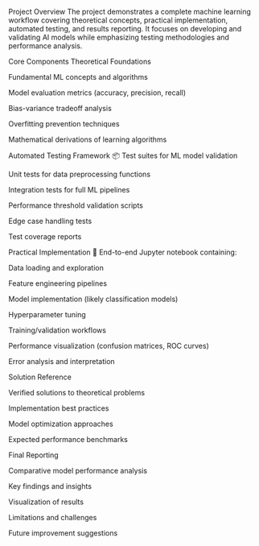 Project Overview
The project demonstrates a complete machine learning workflow covering theoretical concepts, practical implementation, automated testing, and results reporting. It focuses on developing and validating AI models while emphasizing testing methodologies and performance analysis.

Core Components
Theoretical Foundations

Fundamental ML concepts and algorithms

Model evaluation metrics (accuracy, precision, recall)

Bias-variance tradeoff analysis

Overfitting prevention techniques

Mathematical derivations of learning algorithms


Automated Testing Framework
📦 Test suites for ML model validation

Unit tests for data preprocessing functions

Integration tests for full ML pipelines

Performance threshold validation scripts

Edge case handling tests

Test coverage reports


Practical Implementation
📓 End-to-end Jupyter notebook containing:

Data loading and exploration

Feature engineering pipelines


Model implementation (likely classification models)

Hyperparameter tuning

Training/validation workflows

Performance visualization (confusion matrices, ROC curves)

Error analysis and interpretation


Solution Reference

Verified solutions to theoretical problems

Implementation best practices

Model optimization approaches

Expected performance benchmarks


Final Reporting

Comparative model performance analysis

Key findings and insights

Visualization of results

Limitations and challenges

Future improvement suggestions
